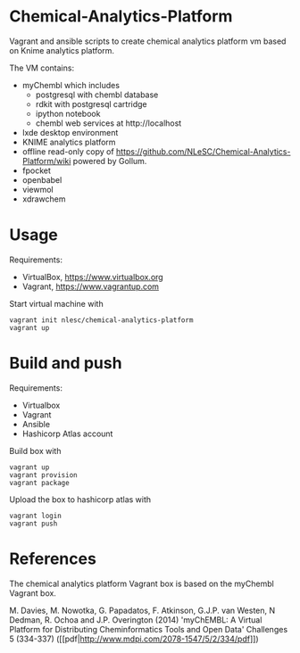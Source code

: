 # Chemical-Analytics-Platform

Vagrant and ansible scripts to create chemical analytics platform vm based on Knime analytics platform.

The VM contains:
- myChembl which includes
    - postgresql with chembl database
    - rdkit with postgresql cartridge
    - ipython notebook
    - chembl web services at http://localhost
- lxde desktop environment
- KNIME analytics platform
- offline read-only copy of https://github.com/NLeSC/Chemical-Analytics-Platform/wiki powered by Gollum.
- fpocket
- openbabel
- viewmol
- xdrawchem

# Usage

Requirements:

* VirtualBox, https://www.virtualbox.org
* Vagrant, https://www.vagrantup.com

Start virtual machine with

    vagrant init nlesc/chemical-analytics-platform
    vagrant up

# Build and push

Requirements:

* Virtualbox
* Vagrant
* Ansible
* Hashicorp Atlas account

Build box with

    vagrant up
    vagrant provision
    vagrant package

Upload the box to hashicorp atlas with

    vagrant login
    vagrant push

# References

The chemical analytics platform Vagrant box is based on the myChembl Vagrant box.

M. Davies, M. Nowotka, G. Papadatos, F. Atkinson, G.J.P. van Westen, N Dedman, R. Ochoa and J.P. Overington  (2014)
'myChEMBL: A Virtual Platform for Distributing Cheminformatics Tools and Open Data' Challenges 5 (334-337) ([[pdf|http://www.mdpi.com/2078-1547/5/2/334/pdf]])
